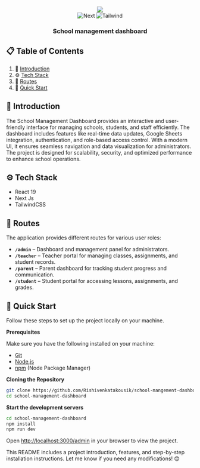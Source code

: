 <div align="center">
  <br />
    <a href="https://school-mangement-dashboard-mfngplzrl.vercel.app/admin" target="_blank">
      <img src="https://res.cloudinary.com/dibvsl8ic/image/upload/v1742586531/Screenshot_2025-03-22_010642_hyetah.png">
    </a>
  <br />

  <div>
    <img src="https://img.shields.io/badge/-Next.js-black?style=for-the-badge&logo=next.js&logoColor=white" alt="Next" />
    <img src="https://img.shields.io/badge/-Tailwind%20CSS-black?style=for-the-badge&logo=tailwindcss&logoColor=white&color=38B2AC" alt="Tailwind" />

  </div>

<h3 align="center">School management dashboard</h3>

</div>

## 📋 <a name="table">Table of Contents</a>

1. 🤖 [Introduction](#introduction)
2. ⚙️ [Tech Stack](#tech-stack)
3. 🔋 [Routes](#routes)
4. 🤸 [Quick Start](#quick-start)

## <a name="introduction">🤖 Introduction</a>

The School Management Dashboard provides an interactive and user-friendly interface for managing schools, students, and staff efficiently. The dashboard includes features like real-time data updates, Google Sheets integration, authentication, and role-based access control. With a modern UI, it ensures seamless navigation and data visualization for administrators. The project is designed for scalability, security, and optimized performance to enhance school operations.

## <a name="tech-stack">⚙️ Tech Stack</a>

- React 19
- Next Js
- TailwindCSS

## <a name="routes">🔋 Routes</a>

The application provides different routes for various user roles:

- **`/admin`** – Dashboard and management panel for administrators.
- **`/teacher`** – Teacher portal for managing classes, assignments, and student records.
- **`/parent`** – Parent dashboard for tracking student progress and communication.
- **`/student`** – Student portal for accessing lessons, assignments, and grades.

## <a name="quick-start">🤸 Quick Start</a>

Follow these steps to set up the project locally on your machine.

**Prerequisites**

Make sure you have the following installed on your machine:

- [Git](https://git-scm.com/)
- [Node.js](https://nodejs.org/en)
- [npm](https://www.npmjs.com/) (Node Package Manager)

**Cloning the Repository**

```bash
git clone https://github.com/Rishivenkatakousik/school-mangement-dashboard.git
cd school-management-dashboard
```

**Start the development servers**

```bash
cd school-management-dashboard
npm install
npm run dev
```

Open [http://localhost:3000/admin](http://localhost:3000/admin) in your browser to view the project.

This README includes a project introduction, features, and step-by-step installation instructions. Let me know if you need any modifications! 😊
